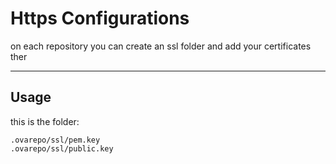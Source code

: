 # Https Configurations

on each repository you can create an ssl folder and add your certificates ther

---

## Usage

this is the folder:

```
.ovarepo/ssl/pem.key
.ovarepo/ssl/public.key
```
